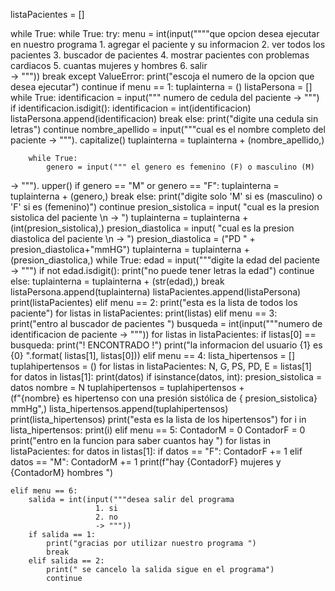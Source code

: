 listaPacientes = []

while True:
    while True:
        try:
            menu = int(input(""""que opcion desea ejecutar en nuestro programa
                       1. agregar el paciente y su informacion 
                       2. ver todos los pacientes
                       3. buscador de pacientes
                       4. mostrar pacientes con problemas cardiacos 
                       5. cuantas mujeres y hombres 
                       6. salir     
                       -> """))
            break
        except ValueError:
            print("escoja el numero de la opcion que desea ejecutar")
            continue
    if menu == 1:
        tuplainterna = ()
        listaPersona = []
        while True:
            identificacion = input(""" numero de cedula del paciente 
 -> """)
            if identificacion.isdigit():
                identificacion = int(identificacion)
                listaPersona.append(identificacion)
                break
            else:
                print("digite una cedula sin letras")
                continue
        nombre_apellido = input("""cual es el nombre completo del paciente 
 -> """). capitalize()
        tuplainterna = tuplainterna + (nombre_apellido,)

        while True:
            genero = input(""" el genero es femenino (F) o masculino (M)
 -> """). upper()
            if genero == "M" or genero == "F":
                tuplainterna = tuplainterna + (genero,)
                break
            else:
                print("digite solo 'M' si es (masculino) o 'F' si es (femenino)")
                continue
        presion_sistolica = input(
            "cual es la presion sistolica del paciente \n -> ")
        tuplainterna = tuplainterna + (int(presion_sistolica),)
        presion_diastolica = input(
            "cual es la presion diastolica del paciente \n -> ")
        presion_diastolica = ("PD " + presion_diastolica+"mmHG")
        tuplainterna = tuplainterna + (presion_diastolica,)
        while True:
            edad = input("""digite la edad del paciente
 -> """)
            if not edad.isdigit():
                print("no puede tener letras la edad")
                continue
            else:
                tuplainterna = tuplainterna + (str(edad),)
                break
        listaPersona.append(tuplainterna)
        listaPacientes.append(listaPersona)
        print(listaPacientes)
    elif menu == 2:
        print("esta es la lista de todos los paciente")
        for listas in listaPacientes:
            print(listas)
    elif menu == 3:
        print("entro al buscador de pacientes ")
        busqueda = int(input("""numero de identificacion de paciente
                            -> """))
        for listas in listaPacientes:
            if listas[0] == busqueda:
                print("! ENCONTRADO !")
                print("la informacion del usuario {1} es {0} ".format(
                    listas[1], listas[0]))
    elif menu == 4:
        lista_hipertensos = []
        tuplahipertensos = ()
        for listas in listaPacientes:
            N, G, PS, PD, E = listas[1]
            for datos in listas[1]:
                print(datos)
                if isinstance(datos, int):
                    presion_sistolica = datos
                    nombre = N
                    tuplahipertensos = tuplahipertensos + \
                        (f"{nombre} es hipertenso con una presión sistólica de {
                         presion_sistolica} mmHg",)
                    lista_hipertensos.append(tuplahipertensos)
                    print(lista_hipertensos)
        print("esta es la lista de los hipertensos")
        for i in lista_hipertensos:
            print(i)
    elif menu == 5:
        ContadorM = 0
        ContadorF = 0
        print("entro en la funcion para saber cuantos hay ")
        for listas in listaPacientes:
            for datos in listas[1]:
                if datos == "F":
                    ContadorF += 1
                elif datos == "M":
                    ContadorM += 1
        print(f"hay {ContadorF} mujeres y {ContadorM} hombres ")

    elif menu == 6:
        salida = int(input("""desea salir del programa 
                       1. si
                       2. no
                       -> """))
        if salida == 1:
            print("gracias por utilizar nuestro programa ")
            break
        elif salida == 2:
            print(" se cancelo la salida sigue en el programa")
            continue
